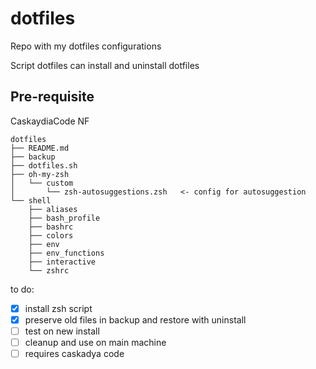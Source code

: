 # dotfiles

Repo with my dotfiles configurations

Script dotfiles can install and uninstall dotfiles

## Pre-requisite

CaskaydiaCode NF

```
dotfiles
├── README.md
├── backup
├── dotfiles.sh
├── oh-my-zsh
│   └── custom
│       └── zsh-autosuggestions.zsh   <- config for autosuggestion
└── shell
    ├── aliases
    ├── bash_profile
    ├── bashrc
    ├── colors
    ├── env
    ├── env_functions
    ├── interactive
    └── zshrc
```

to do:

- [x] install zsh script
- [x] preserve old files in backup and restore with uninstall
- [ ] test on new install
- [ ] cleanup and use on main machine
- [ ] requires caskadya code